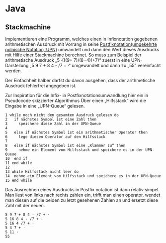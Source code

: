 # Java 

## Stackmachine

Implementieren eine Programm, welches einen in Infixnotation gegebenen arithmetischen Ausdruck mit
Vorrang in seine [Postfixnotation(umgekehrte polnische Notation, UPN)](https://de.wikipedia.org/wiki/Umgekehrte_polnische_Notation) umwandelt und dann den Wert dieses
Ausdrucks mit Hilfe einer Stackmachine berechnet. So muss zum Beispiel der arithmetische Ausdruck „5 ·(((9+
7)/(8−4))+7)“ zuerst in eine UPN-Darstellung „5 9 7 + 8 4 - /7 + ·“ umgewandelt und dann zu „55“ vereinfacht
werden. 

Der Einfachheit halber darfst du davon ausgehen, dass der arithmetische Ausdruck fehlerfrei angegeben ist. 

Zur Inspiration für die Infix- in Postfixnotationsumwandlung hier ein in Pseudocode skizzierter Algorithmus
Über einen „Hilfsstack“ wird die Eingabe in eine „UPN-Queue“ gelesen. 

```
1 while noch nicht den gesamten Ausdruck gelesen do
2   if nächstes Symbol ist eine Zahl then
3     speichere diese Zahl in der UPN-Queue
4
5   else if nächstes Symbol ist ein arithmetischer Operator then
6     lege diesen Operator auf den Hilfsstack
7
8   else if nächstes Symbol ist eine „Klammer zu“ then
9     nehme ein Element vom Hilfsstack und speichere es in der UPN-Queue
10  end if
11 end while
12
13 while Hilfsstack nicht leer do
14  nehme ein Element vom Hilfsstack und speichere es in der UPN-Queue
15 end while
```

Das Ausrechnen eines Ausdrucks in Postfix notation ist dann relativ simpel. Man liest von links nach rechts zahlen ein, trifft man einen operator, wendet man diesen auf die beiden zu letzt gesehenen Zahlen an und ersetzt diese Zahl mit der neuen. 

```
5 9 7 + 8 4 - /7 + ·
5 16 8 4 - /7 + ·
5 16 4 /7 + ·
5 4 7 + ·
5 11 ·
55
```
